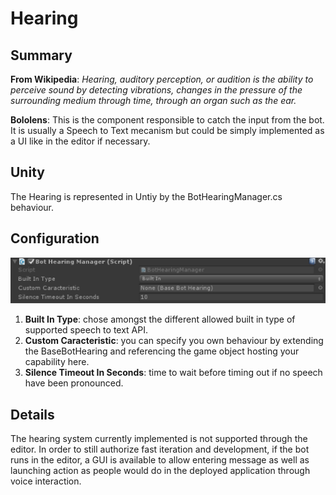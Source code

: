 Hearing
========

## Summary
**From Wikipedia**: *Hearing, auditory perception, or audition is the ability to perceive sound by detecting vibrations, changes in the pressure of the surrounding medium through time, through an organ such as the ear.*

**Bololens**: This is the component responsible to catch the input from the bot. It is usually a Speech to Text mecanism but could be simply implemented as a UI like in the editor if necessary.

## Unity
The Hearing is represented in Untiy by the BotHearingManager.cs behaviour.

## Configuration
![Configuration](Pictures/Hearing.png)

1. **Built In Type**: chose amongst the different allowed built in type of supported speech to text API.
2. **Custom Caracteristic**: you can specify you own behaviour by extending the BaseBotHearing and referencing the game object hosting your capability here.
3. **Silence Timeout In Seconds**: time to wait before timing out if no speech have been pronounced.

## Details
The hearing system currently implemented is not supported through the editor. In order to still authorize fast iteration and development, if the bot runs in the editor, a GUI is available to allow entering message as well as launching action as people would do in the deployed application through voice interaction.   